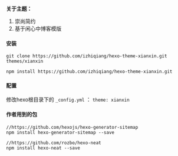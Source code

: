 **关于主题：**

1. 崇尚简约
2. 基于闲心中博客模版

#### 安装

```
git clone https://github.com/izhiqiang/hexo-theme-xianxin.git themes/xianxin

npm install https://github.com/izhiqiang/hexo-theme-xianxin.git
```

#### 配置

修改hexo根目录下的 `_config.yml` ： `theme: xianxin`

#### 作者用到的包

~~~
//https://github.com/hexojs/hexo-generator-sitemap
npm install hexo-generator-sitemap --save

//https://github.com/rozbo/hexo-neat
npm install hexo-neat --save
~~~

